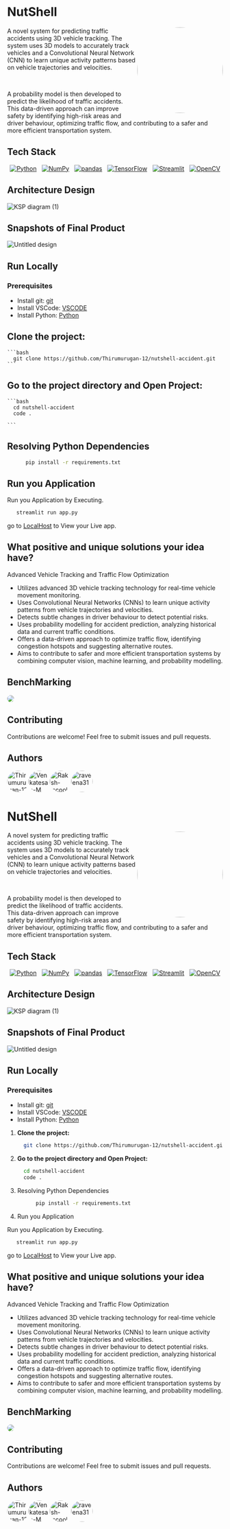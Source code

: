 # NutShell
<img align="right" width="200" src="https://github.com/Thirumurugan-12/nutshell-accident/assets/127939893/28036c6e-61db-4481-9a9f-4220e4539a9e" style="border-radius: 50%">

A novel system for predicting traffic accidents using 3D vehicle tracking. The system uses 3D models to accurately track vehicles and a Convolutional Neural Network (CNN) to learn unique activity patterns based on vehicle trajectories and velocities. 

<br>

A probability model is then developed to predict the likelihood of traffic accidents. This data-driven approach can improve safety by identifying high-risk areas and driver behaviour, optimizing traffic flow, and contributing to a safer and more efficient transportation system.


## Tech Stack

<div style="display:flex; justify-content:space-around;">
    <a href="https://www.python.org/"><img src="https://img.shields.io/badge/Python-3776AB?style=for-the-badge&logo=python&logoColor=white" alt="Python" /></a>
    <a href="https://numpy.org/"><img src="https://img.shields.io/badge/NumPy-013243?style=for-the-badge&logo=numpy&logoColor=white" alt="NumPy" /></a>
    <a href="https://pandas.pydata.org/"><img src="https://img.shields.io/badge/pandas-150458?style=for-the-badge&logo=pandas&logoColor=white" alt="pandas" /></a>
    <a href="https://www.tensorflow.org/"><img src="https://img.shields.io/badge/TensorFlow-FF6F00?style=for-the-badge&logo=tensorflow&logoColor=white" alt="TensorFlow" /></a>
    <a href="https://streamlit.io/"><img src="https://img.shields.io/badge/Streamlit-FF4B4B?style=for-the-badge&logo=streamlit&logoColor=white" alt="Streamlit" /></a>
    <a href="https://opencv.org/"><img src="https://img.shields.io/badge/OpenCV-5C3EE8?style=for-the-badge&logo=opencv&logoColor=white" alt="OpenCV" /></a>
</div>

## Architecture Design

![KSP diagram (1)](https://github.com/Thirumurugan-12/nutshell-accident/assets/127939893/114c1acd-dab7-4260-834f-d23649e2cb3f)


## Snapshots of Final Product

![Untitled design](https://github.com/Thirumurugan-12/nutshell-accident/assets/127939893/b4b7ad1a-ed28-4d32-9a9f-50224ca46b87)



## Run Locally

### Prerequisites

- Install git: [git](https://git-scm.com/download/win)
- Install VSCode: [VSCODE](https://code.visualstudio.com/)
- Install Python: [Python](https://www.python.org/downloads/)

## **Clone the project:**

    ```bash
      git clone https://github.com/Thirumurugan-12/nutshell-accident.git
    ```

## **Go to the project directory and Open Project:**

    ```bash
      cd nutshell-accident
      code .

    ```
    
## Resolving Python Dependencies

   ```bash
         pip install -r requirements.txt
   ```

## Run you Application

  Run you Application by Executing. 
    </br>
```bash
   streamlit run app.py
```
go to [LocalHost](http://localhost:8501/) to View your Live app.

## What positive and unique solutions your idea have?

Advanced Vehicle Tracking and Traffic Flow Optimization

- Utilizes advanced 3D vehicle tracking technology for real-time vehicle movement monitoring.
- Uses Convolutional Neural Networks (CNNs) to learn unique activity patterns from vehicle trajectories and velocities.
- Detects subtle changes in driver behaviour to detect potential risks.
- Uses probability modelling for accident prediction, analyzing historical data and current traffic conditions.
- Offers a data-driven approach to optimize traffic flow, identifying congestion hotspots and suggesting alternative routes.
-  Aims to contribute to safer and more efficient transportation systems by combining computer vision, machine learning, and probability modelling. 


## BenchMarking

<img src="https://github.com/Thirumurugan-12/nutshell-accident/assets/127939893/f1e508ac-c66d-4b54-bcab-c9d2037c2233" style="border-radius: 50%">


## Contributing

Contributions are welcome! Feel free to submit issues and pull requests.


## Authors


<div style="display: flex; align-items: center;">
    <a href="https://github.com/Thirumurugan-12">
        <img src="https://github.com/Thirumurugan-12.png" alt="Thirumurugan-12" width="50" style="border-radius: 50%;">
    </a>
    <a href="https://github.com/Venkatesan-M">
        <img src="https://github.com/Venkatesan-M.png" alt="Venkatesan-M" width="50" style="border-radius: 50%;">
    </a>
        <a href="https://github.com/Raksh-iscool">
        <img src="https://github.com/Raksh-iscool.png" alt="Raksh-iscool" width="50" style="border-radius: 50%;">
    </a>
        <a href="https://github.com/raveena31">
        <img src="https://github.com/raveena31.png" alt="raveena31" width="50" style="border-radius: 50%;">
    </a>
</div>


# NutShell
<img align="right" width="200" src="https://github.com/Thirumurugan-12/nutshell-accident/assets/127939893/28036c6e-61db-4481-9a9f-4220e4539a9e" style="border-radius: 50%">

A novel system for predicting traffic accidents using 3D vehicle tracking. The system uses 3D models to accurately track vehicles and a Convolutional Neural Network (CNN) to learn unique activity patterns based on vehicle trajectories and velocities. 

<br>

A probability model is then developed to predict the likelihood of traffic accidents. This data-driven approach can improve safety by identifying high-risk areas and driver behaviour, optimizing traffic flow, and contributing to a safer and more efficient transportation system.


## Tech Stack

<div style="display:flex; justify-content:space-around;">
    <a href="https://www.python.org/"><img src="https://img.shields.io/badge/Python-3776AB?style=for-the-badge&logo=python&logoColor=white" alt="Python" /></a>
    <a href="https://numpy.org/"><img src="https://img.shields.io/badge/NumPy-013243?style=for-the-badge&logo=numpy&logoColor=white" alt="NumPy" /></a>
    <a href="https://pandas.pydata.org/"><img src="https://img.shields.io/badge/pandas-150458?style=for-the-badge&logo=pandas&logoColor=white" alt="pandas" /></a>
    <a href="https://www.tensorflow.org/"><img src="https://img.shields.io/badge/TensorFlow-FF6F00?style=for-the-badge&logo=tensorflow&logoColor=white" alt="TensorFlow" /></a>
    <a href="https://streamlit.io/"><img src="https://img.shields.io/badge/Streamlit-FF4B4B?style=for-the-badge&logo=streamlit&logoColor=white" alt="Streamlit" /></a>
    <a href="https://opencv.org/"><img src="https://img.shields.io/badge/OpenCV-5C3EE8?style=for-the-badge&logo=opencv&logoColor=white" alt="OpenCV" /></a>
</div>

## Architecture Design

![KSP diagram (1)](https://github.com/Thirumurugan-12/nutshell-accident/assets/127939893/114c1acd-dab7-4260-834f-d23649e2cb3f)


## Snapshots of Final Product

![Untitled design](https://github.com/Thirumurugan-12/nutshell-accident/assets/127939893/b4b7ad1a-ed28-4d32-9a9f-50224ca46b87)



## Run Locally

### Prerequisites

- Install git: [git](https://git-scm.com/download/win)
- Install VSCode: [VSCODE](https://code.visualstudio.com/)
- Install Python: [Python](https://www.python.org/downloads/)

1. **Clone the project:**

    ```bash
      git clone https://github.com/Thirumurugan-12/nutshell-accident.git
    ```

2. **Go to the project directory and Open Project:**

    ```bash
      cd nutshell-accident
      code .

    ```
    
3. Resolving Python Dependencies

   ```bash
         pip install -r requirements.txt
   ```

4. Run you Application

  Run you Application by Executing. 
    </br>
```bash
   streamlit run app.py
```
go to [LocalHost](http://localhost:8501/) to View your Live app.

## What positive and unique solutions your idea have?

Advanced Vehicle Tracking and Traffic Flow Optimization

- Utilizes advanced 3D vehicle tracking technology for real-time vehicle movement monitoring.
- Uses Convolutional Neural Networks (CNNs) to learn unique activity patterns from vehicle trajectories and velocities.
- Detects subtle changes in driver behaviour to detect potential risks.
- Uses probability modelling for accident prediction, analyzing historical data and current traffic conditions.
- Offers a data-driven approach to optimize traffic flow, identifying congestion hotspots and suggesting alternative routes.
-  Aims to contribute to safer and more efficient transportation systems by combining computer vision, machine learning, and probability modelling. 


## BenchMarking

<img src="https://github.com/Thirumurugan-12/nutshell-accident/assets/127939893/f1e508ac-c66d-4b54-bcab-c9d2037c2233" style="border-radius: 50%">


## Contributing

Contributions are welcome! Feel free to submit issues and pull requests.


## Authors


<div style="display: flex; align-items: center;">
    <a href="https://github.com/Thirumurugan-12">
        <img src="https://github.com/Thirumurugan-12.png" alt="Thirumurugan-12" width="50" style="border-radius: 50%;">
    </a>
    <a href="https://github.com/Venkatesan-M">
        <img src="https://github.com/Venkatesan-M.png" alt="Venkatesan-M" width="50" style="border-radius: 50%;">
    </a>
    <a href="https://github.com/Raksh-iscool">
        <img src="https://github.com/Raksh-iscool.png" alt="Raksh-iscool" width="50" style="border-radius: 50%;">
    </a>
        <a href="https://github.com/raveena31">
        <img src="https://github.com/raveena31.png" alt="raveena31" width="50" style="border-radius: 50%;">
    </a>
</div>
